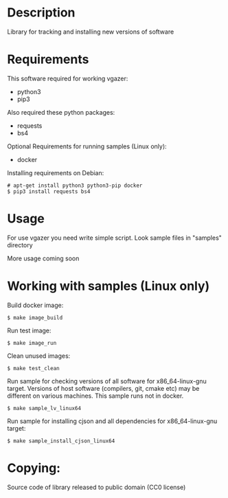 # Description
Library for tracking and installing new versions of software

# Requirements
This software required for working vgazer:

* python3
* pip3

Also required these python packages:

* requests
* bs4

Optional Requirements for running samples (Linux only):

* docker

Installing requirements on Debian:

```
# apt-get install python3 python3-pip docker
$ pip3 install requests bs4
```

# Usage
For use vgazer you need write simple script. Look sample files in "samples" 
directory

More usage coming soon

# Working with samples (Linux only)
Build docker image:
```
$ make image_build
```
Run test image:
```
$ make image_run
```
Clean unused images:
```
$ make test_clean
```
Run sample for checking versions of all software for x86_64-linux-gnu target.
Versions of host software (compilers, git, cmake etc) may be different on 
various machines. This sample runs not in docker.
```
$ make sample_lv_linux64
```
Run sample for installing cjson and all dependencies for x86_64-linux-gnu 
target:
```
$ make sample_install_cjson_linux64
```

# Copying:
Source code of library released to public domain (CC0 license)
